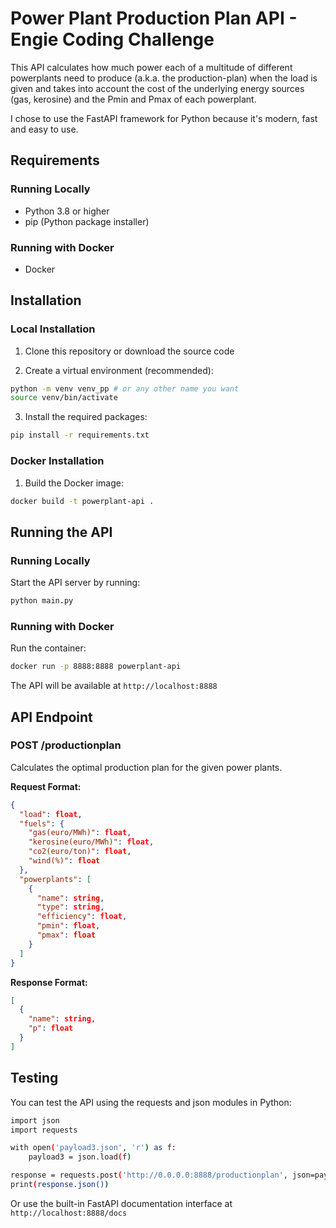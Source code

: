 # Power Plant Production Plan API - Engie Coding Challenge

This API calculates how much power each of a multitude of different powerplants need to produce (a.k.a. the production-plan) when the load is given and takes into account the cost of the underlying energy sources (gas, kerosine) and the Pmin and Pmax of each powerplant.  

I chose to use the FastAPI framework for Python because it's modern, fast and easy to use.  

## Requirements

### Running Locally
- Python 3.8 or higher
- pip (Python package installer)

### Running with Docker
- Docker

## Installation

### Local Installation

1. Clone this repository or download the source code

2. Create a virtual environment (recommended):
```bash
python -m venv venv_pp # or any other name you want
source venv/bin/activate
```

3. Install the required packages:
```bash
pip install -r requirements.txt
```

### Docker Installation

1. Build the Docker image:
```bash
docker build -t powerplant-api .
```

## Running the API

### Running Locally

Start the API server by running:
```bash
python main.py
```

### Running with Docker

Run the container:
```bash
docker run -p 8888:8888 powerplant-api
```

The API will be available at `http://localhost:8888`

## API Endpoint

### POST /productionplan

Calculates the optimal production plan for the given power plants.

**Request Format:**
```json
{
  "load": float,
  "fuels": {
    "gas(euro/MWh)": float,
    "kerosine(euro/MWh)": float,
    "co2(euro/ton)": float,
    "wind(%)": float
  },
  "powerplants": [
    {
      "name": string,
      "type": string,
      "efficiency": float,
      "pmin": float,
      "pmax": float
    }
  ]
}
```

**Response Format:**
```json
[
  {
    "name": string,
    "p": float
  }
]
```

## Testing

You can test the API using the requests and json modules in Python:

```bash
import json
import requests

with open('payload3.json', 'r') as f:
    payload3 = json.load(f)

response = requests.post('http://0.0.0.0:8888/productionplan', json=payload3)
print(response.json())
```

Or use the built-in FastAPI documentation interface at `http://localhost:8888/docs`
